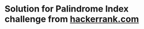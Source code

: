 # Solution for Palindrome Index challenge from [hackerrank.com](https://www.hackerrank.com/challenges/palindrome-index)